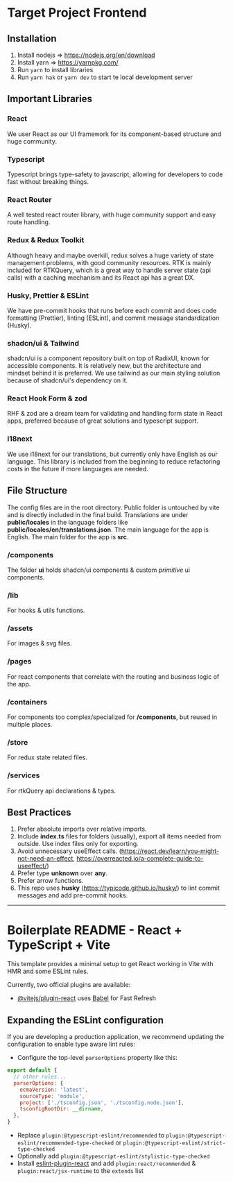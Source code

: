 # Target Project Frontend

## Installation

1. Install nodejs => https://nodejs.org/en/download
2. Install yarn => https://yarnpkg.com/
3. Run `yarn` to install libraries
4. Run `yarn hak` or `yarn dev` to start te local development server

## Important Libraries

### React

We user React as our UI framework for its component-based structure and huge community.

### Typescript

Typescript brings type-safety to javascript, allowing for developers to code fast without breaking things.

### React Router

A well tested react router library, with huge community support and easy route handling.

### Redux & Redux Toolkit

Although heavy and maybe overkill, redux solves a huge variety of state management problems, with good community resources. RTK is mainly included for RTKQuery, which is a great way to handle server state (api calls) with a caching mechanism and its React api has a great DX.

### Husky, Prettier & ESLint

We have pre-commit hooks that runs before each commit and does code formatting (Prettier), linting (ESLint), and commit message standardization (Husky).

### shadcn/ui & Tailwind

shadcn/ui is a component repository built on top of RadixUI, known for accessible components. It is relatively new, but the architecture and mindset behind it is preferred. We use tailwind as our main styling solution because of shadcn/ui's dependency on it.

### React Hook Form & zod

RHF & zod are a dream team for validating and handling form state in React apps, preferred because of great solutions and typescript support.

### i18next

We use i18next for our translations, but currently only have English as our language. This library is included from the beginning to reduce refactoring costs in the future if more languages are needed.

## File Structure

The config files are in the root directory. Public folder is untouched by vite and is directly included in the final build. Translations are under **public/locales** in the language folders like **public/locales/en/translations.json**. The main language for the app is English. The main folder for the app is **src**.

### /components

The folder **ui** holds shadcn/ui components & custom _primitive_ ui components.

### /lib

For hooks & utils functions.

### /assets

For images & svg files.

### /pages

For react components that correlate with the routing and business logic of the app.

### /containers

For components too complex/specialized for **/components**, but reused in multiple places.

### /store

For redux state related files.

### /services

For rtkQuery api declarations & types.

## Best Practices

1. Prefer absolute imports over relative imports.
2. Include **index.ts** files for folders (usually), export all items needed from outside. Use index files only for exporting.
3. Avoid unnecessary useEffect calls. (https://react.dev/learn/you-might-not-need-an-effect, https://overreacted.io/a-complete-guide-to-useeffect/)
4. Prefer type **unknown** over **any**.
5. Prefer arrow functions.
6. This repo uses **husky** (https://typicode.github.io/husky/) to lint commit messages and add pre-commit hooks.

---

# Boilerplate README - React + TypeScript + Vite

This template provides a minimal setup to get React working in Vite with HMR and some ESLint rules.

Currently, two official plugins are available:

- [@vitejs/plugin-react](https://github.com/vitejs/vite-plugin-react/blob/main/packages/plugin-react/README.md) uses [Babel](https://babeljs.io/) for Fast Refresh

## Expanding the ESLint configuration

If you are developing a production application, we recommend updating the configuration to enable type aware lint rules:

- Configure the top-level `parserOptions` property like this:

```js
export default {
  // other rules...
  parserOptions: {
    ecmaVersion: 'latest',
    sourceType: 'module',
    project: ['./tsconfig.json', './tsconfig.node.json'],
    tsconfigRootDir: __dirname,
  },
}
```

- Replace `plugin:@typescript-eslint/recommended` to `plugin:@typescript-eslint/recommended-type-checked` or `plugin:@typescript-eslint/strict-type-checked`
- Optionally add `plugin:@typescript-eslint/stylistic-type-checked`
- Install [eslint-plugin-react](https://github.com/jsx-eslint/eslint-plugin-react) and add `plugin:react/recommended` & `plugin:react/jsx-runtime` to the `extends` list
